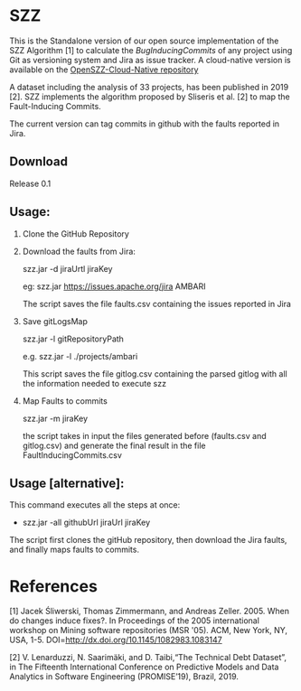 # SZZ
This is the Standalone version of our open source implementation of the SZZ Algorithm [1] to calculate the <i>BugInducingCommits</i> of any project using Git as versioning system and Jira as issue tracker. 
A cloud-native version is available on the [OpenSZZ-Cloud-Native repository](https://github.com/clowee/OpenSZZ-cloud-native)

A dataset including the analysis of 33 projects, has been published in 2019 [2]. 
SZZ implements the algorithm proposed by Sliseris et al. [2] to map the  Fault-Inducing Commits. 


The current version can tag commits in github with the faults reported in Jira. 


## Download
Release 0.1

## Usage: 
1. Clone the GitHub Repository 

2. Download the faults from Jira: 
     
     szz.jar -d jiraUrtl jiraKey
     
     eg: szz.jar https://issues.apache.org/jira AMBARI
     
     The script saves the file faults.csv containing the issues reported in Jira  

3. Save gitLogsMap 
     
     szz.jar -l gitRepositoryPath
   
     e.g. szz.jar -l ./projects/ambari 
      
     This script saves the file gitlog.csv containing the parsed gitlog with all the information needed to execute szz

4. Map Faults to commits
      
      szz.jar -m jiraKey
     
     the script takes in input the files generated before (faults.csv and gitlog.csv) and generate the final result in the file FaultInducingCommits.csv
      
      
## Usage [alternative]:
This command executes all the steps at once: 
* szz.jar -all githubUrl jiraUrl jiraKey
 
The script first clones the gitHub repository, then download the Jira faults, and finally maps faults to commits. 

 

# References

[1] Jacek Śliwerski, Thomas Zimmermann, and Andreas Zeller. 2005. When do changes induce fixes?. In Proceedings of the 2005 international workshop on Mining software repositories (MSR '05). ACM, New York, NY, USA, 1-5. DOI=http://dx.doi.org/10.1145/1082983.1083147

[2] V. Lenarduzzi, N. Saarimäki, and D. Taibi,“The Technical Debt Dataset”, in The Fifteenth International Conference on Predictive Models and Data Analytics in Software Engineering (PROMISE’19), Brazil, 2019.
